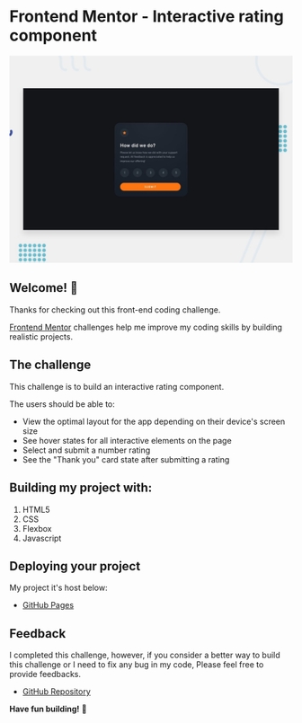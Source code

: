 # Frontend Mentor - Interactive rating component

![Design preview for the Interactive rating component coding challenge](./design/desktop-preview.jpg)

## Welcome! 👋

Thanks for checking out this front-end coding challenge.

[Frontend Mentor](https://www.frontendmentor.io) challenges help me improve my coding skills by building realistic projects.

## The challenge

This challenge is to build an interactive rating component.

The users should be able to:

- View the optimal layout for the app depending on their device's screen size
- See hover states for all interactive elements on the page
- Select and submit a number rating
- See the "Thank you" card state after submitting a rating


## Building my project with:

1. HTML5 
2. CSS
3. Flexbox
4. Javascript

## Deploying your project

My project it's host below:

- [GitHub Pages](https://scarleths.github.io/interactive-rating-component)

## Feedback

I completed this challenge, however, if you consider a better way to build this challenge or I need to fix any bug in my code, Please feel free to provide feedbacks.

- [GitHub Repository](https://github.com/ScarlethS/interactive-rating-component)

**Have fun building!** 🚀
